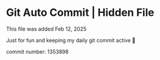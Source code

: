 # Git Auto Commit | Hidden File

This file was added Feb 12, 2025

Just for fun and keeping my daily git commit active 🤪

commit number: 1353898
